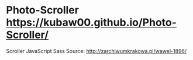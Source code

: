 # Photo-Scroller https://kubaw00.github.io/Photo-Scroller/
Scroller JavaScript Sass
Source: http://zarchiwumkrakowa.pl/wawel-1896/
